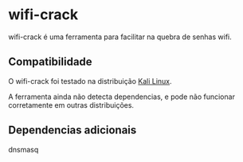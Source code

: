 <h1>wifi-crack</h1>
wifi-crack é uma ferramenta para facilitar na quebra de senhas wifi.

<h2>Compatibilidade</h2>
O wifi-crack foi testado na distribuição <a href="https://www.kali.org/">Kali Linux</a>.

A ferramenta ainda não detecta dependencias, e pode não funcionar corretamente em outras distribuições.

<h2>Dependencias adicionais</h2>
dnsmasq
